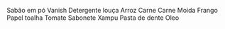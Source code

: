 Sabão em pó
Vanish
Detergente louça 
Arroz
Carne
Carne Moida
Frango
Papel toalha
Tomate
Sabonete
Xampu
Pasta de dente
Oleo
